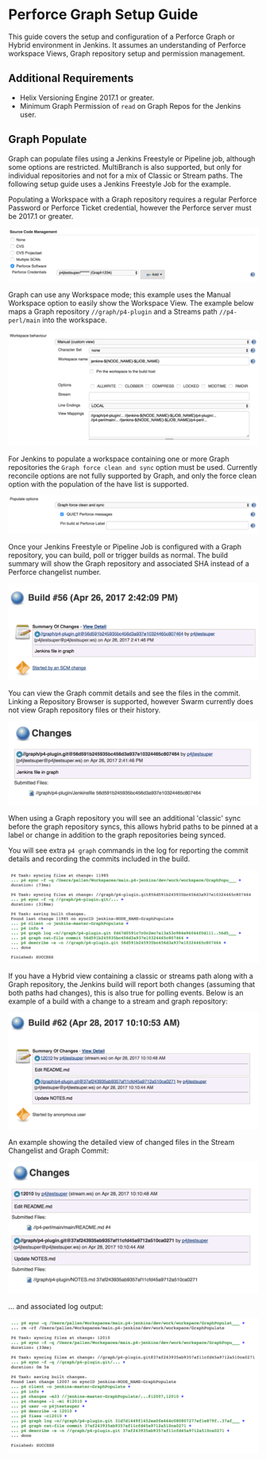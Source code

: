 # Perforce Graph Setup Guide

This guide covers the setup and configuration of a Perforce Graph or Hybrid environment in Jenkins.  It assumes an
understanding of Perforce workspace Views, Graph repository setup and permission management. 

## Additional Requirements

* Helix Versioning Engine 2017.1 or greater.
* Minimum Graph Permission of `read` on Graph Repos for the Jenkins user.

## Graph Populate

Graph can populate files using a Jenkins Freestyle or Pipeline job, although some options are restricted.  MultiBranch
is also supported, but only for individual repositories and not for a mix of Classic or Stream paths.  The following
setup guide uses a Jenkins Freestyle Job for the example.  

Populating a Workspace with a Graph repository requires a regular Perforce Password or Perforce Ticket credential, 
however the Perforce server must be 2017.1 or greater.

![Graph credentials](docs/images/graph/1-graph-config-credentials.png)

Graph can use any Workspace mode; this example uses the Manual Workspace option to easily show the Workspace View. 
The example below maps a Graph repository `//graph/p4-plugin` and a Streams path `//p4-perl/main` into the
workspace.

![Graph workspace](docs/images/graph/2-graph-config-workspace.png)

For Jenkins to populate a workspace containing one or more Graph repositories the `Graph force clean and sync` option
must be used.  Currently reconcile options are not fully supported by Graph, and only the force clean option with the 
population of the have list is supported.

![Graph populate](docs/images/graph/3-graph-config-populate.png)

Once your Jenkins Freestyle or Pipeline Job is configured with a Graph repository, you can build, poll or trigger 
builds as normal.  The build summary will show the Graph repository and associated SHA instead of a Perforce
changelist number.

![Graph build](docs/images/graph/4-graph-build.png)

You can view the Graph commit details and see the files in the commit.  Linking a Repository Browser is supported, 
however Swarm currently does not view Graph repository files or their history.

![Graph files](docs/images/graph/5-graph-files.png)

When using a Graph repository you will see an additional 'classic' sync before the graph repository syncs, this 
allows hybrid paths to be pinned at a label or change in addition to the graph repositories being synced.

You will see extra `p4 graph` commands in the log for reporting the commit details and recording the commits 
included in the build.

![Graph log](docs/images/graph/6-graph-log.png)

If you have a Hybrid view containing a classic or streams path along with a Graph repository, the Jenkins build will
report both changes (assuming that both paths had changes), this is also true for polling events.  Below is an example
of a build with a change to a stream and graph repository:

![Hybrid build](docs/images/graph/7-hybrid-build.png)

An example showing the detailed view of changed files in the Stream Changelist and Graph Commit:

![Hybrid files](docs/images/graph/8-hybrid-files.png)

... and associated log output:

![Hybrid log](docs/images/graph/9-hybrid-log.png)
